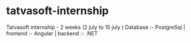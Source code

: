 # tatvasoft-internship
Tatvasoft internship - 2 weeks (2 july to 15 july )  Database :- PostgreSql | frontend :- Angular | backend :- .NET
